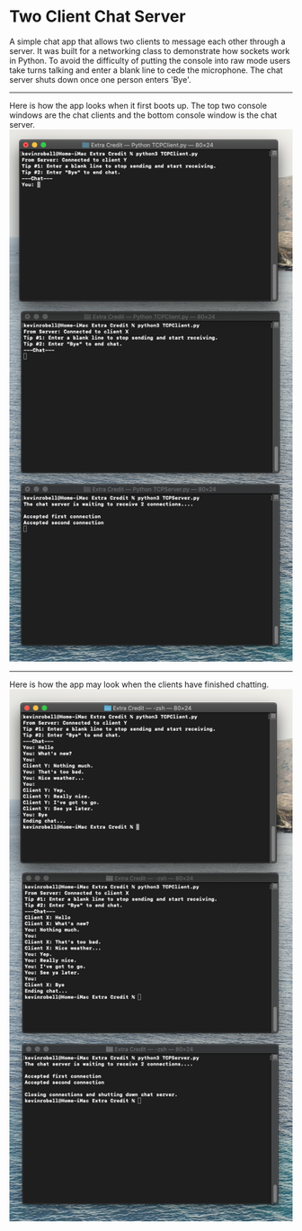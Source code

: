 # Two Client Chat Server
A simple chat app that allows two clients to message each other through a server. It was built for a networking class to demonstrate how sockets work in Python. To avoid the difficulty of putting the console into raw mode users take turns talking and enter a blank line to cede the microphone. The chat server shuts down once one person enters 'Bye'.

---

Here is how the app looks when it first boots up. The top two console windows are the chat clients and the bottom console window is the chat server.  
![Chat client starting up](screenshots/startup-screenshot.png)

---

Here is how the app may look when the clients have finished chatting.  
![Chat client finished](screenshots/finished-screenshot.png)
